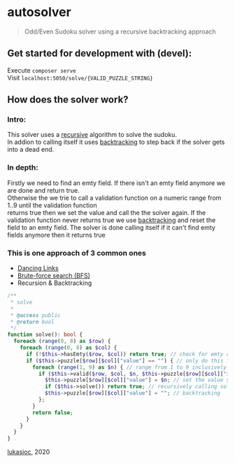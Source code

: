 # autosolver
>  Odd/Even Sudoku solver using a recursive backtracking approach

## Get started for development with (devel):
Execute `composer serve` \
Visit `localhost:5050/solve/{VALID_PUZZLE_STRING}`

## How does the solver work?

### Intro:
This solver uses a [recursive](https://en.wikipedia.org/wiki/Recursion) algorithm to solve the sudoku. \
In addion to calling itself it uses [backtracking](https://en.wikipedia.org/wiki/Backtracking) to step back if the solver gets into a dead end.

### In depth:
Firstly we need to find an emty field.
If there isn't an emty field anymore we are done and return true. \
Otherwise the we trie to call a validation function on a numeric range from 1..9 until the validation function \
returns true then we set the value and call the the solver again.
If the validation function never returns true we use [backtracking](https://en.wikipedia.org/wiki/Backtracking) and reset 
the field to an emty field.
The solver is done calling itself if it can't find emty fields anymore then it returns true

### This is one approach of 3 common ones
- [Dancing Links](https://en.wikipedia.org/wiki/Dancing_Links)
- [Brute-force search (BFS)](https://en.wikipedia.org/wiki/Brute-force_search)
- Recursion & Backtracking

```php
/**
 * solve
 *
 * @access public
 * @return bool
 */
function solve(): bool {
  foreach (range(0, 8) as $row) {
    foreach (range(0, 8) as $col) {
      if (!$this->hasEmty($row, $col)) return true; // check for emty cells
      if ($this->puzzle[$row][$col]["value"] == "") { // only do this for emty cells that's why backtracking is important here
        foreach (range(1, 9) as $n) { // range from 1 to 9 inclusively
          if ($this->valid($row, $col, $n, $this->puzzle[$row][$col]["isEven"])) {
            $this->puzzle[$row][$col]["value"] = $n; // set the value $this->valid(..) returned true with
            if ($this->solve()) return true; // recursively calling solve until it returns true then return true and done
            $this->puzzle[$row][$col]["value"] = ""; // backtracking
          };
        }
        return false;
      }
    }
  }
}

```

[lukasjoc](https://lukasjoc.com), 2020
